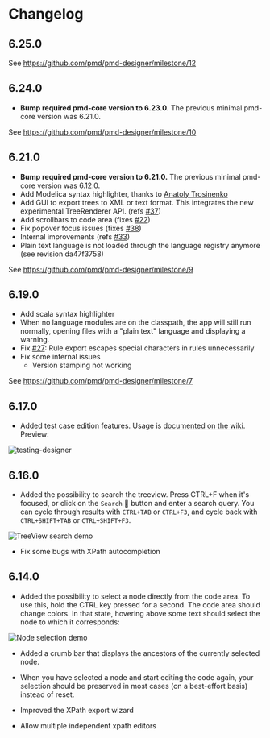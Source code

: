 # Changelog

## 6.25.0

See https://github.com/pmd/pmd-designer/milestone/12

## 6.24.0

* **Bump required pmd-core version to 6.23.0.** The previous minimal pmd-core version was 6.21.0.

See https://github.com/pmd/pmd-designer/milestone/10

## 6.21.0

* **Bump required pmd-core version to 6.21.0.** The previous minimal pmd-core version was 6.12.0.
* Add Modelica syntax highlighter, thanks to [Anatoly Trosinenko](https://github.com/atrosinenko)
* Add GUI to export trees to XML or text format. This integrates the new experimental TreeRenderer API. (refs [#37](https://github.com/pmd/pmd-designer/pull/37))
* Add scrollbars to code area (fixes [#22](https://github.com/pmd/pmd-designer/issues/22))
* Fix popover focus issues (fixes [#38](https://github.com/pmd/pmd-designer/issues/38))
* Internal improvements (refs [#33](https://github.com/pmd/pmd-designer/issues/33))
* Plain text language is not loaded through the language registry anymore (see revision da47f3758)


See https://github.com/pmd/pmd-designer/milestone/9


## 6.19.0

* Add scala syntax highlighter
* When no language modules are on the classpath, the app will still run normally, opening files with a "plain text" language and displaying a warning.
* Fix [#27](https://github.com/pmd/pmd-designer/issues/27): Rule export escapes special characters in rules unnecessarily
* Fix some internal issues
  * Version stamping not working

See https://github.com/pmd/pmd-designer/milestone/7

## 6.17.0

* Added test case edition features. Usage is [documented on the wiki](https://github.com/pmd/pmd-designer/wiki/Testing_rules). Preview:

![testing-designer](https://user-images.githubusercontent.com/24524930/61461094-504a7900-a970-11e9-822e-30cc121b568c.gif)


## 6.16.0

* Added the possibility to search the treeview. Press CTRL+F when it's focused, or click on the `Search` :mag_right: button and enter a search query. You can cycle through results with `CTRL+TAB` or `CTRL+F3`, and cycle back with `CTRL+SHIFT+TAB` or `CTRL+SHIFT+F3`.

![TreeView search demo](https://user-images.githubusercontent.com/24524930/58752348-a3926600-84ad-11e9-9ef2-11920590b5e5.gif)

* Fix some bugs with XPath autocompletion

## 6.14.0

* Added the possibility to select a node directly from the code area.
To use this, hold the CTRL key pressed for a second. The code area should
change colors. In that state, hovering above some text should select the
node to which it corresponds:


![Node selection demo](https://user-images.githubusercontent.com/24524930/53699223-3c014780-3de6-11e9-9c6b-b9382a3c1117.gif)

* Added a crumb bar that displays the ancestors of the currently selected node.

* When you have selected a node and start editing the code again, your selection
should be preserved in most cases (on a best-effort basis) instead of reset.

* Improved the XPath export wizard

* Allow multiple independent xpath editors
